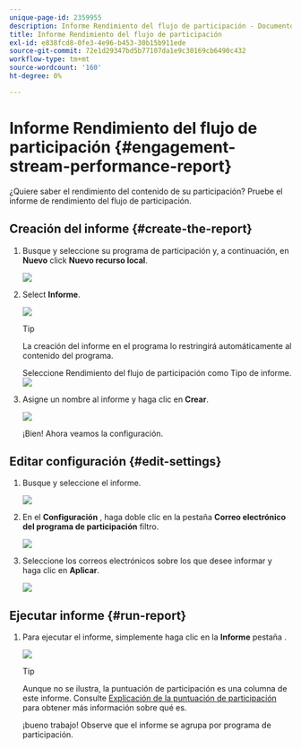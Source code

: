 ```yaml
---
unique-page-id: 2359955
description: Informe Rendimiento del flujo de participación - Documentos de Marketo - Documentación del producto
title: Informe Rendimiento del flujo de participación
exl-id: e838fcd8-0fe3-4e96-b453-30b15b911ede
source-git-commit: 72e1d29347bd5b77107da1e9c30169cb6490c432
workflow-type: tm+mt
source-wordcount: '160'
ht-degree: 0%

---
```


# Informe Rendimiento del flujo de participación {#engagement-stream-performance-report}

¿Quiere saber el rendimiento del contenido de su participación? Pruebe el informe de rendimiento del flujo de participación.

## Creación del informe {#create-the-report}

1. Busque y seleccione su programa de participación y, a continuación, en **Nuevo** click **Nuevo recurso local**.

   ![](assets/localassetnutring.jpg)

1. Select **Informe**.

   ![](assets/image2014-9-15-18-3a23-3a59.png)

   >[!TIP]
   >
   >La creación del informe en el programa lo restringirá automáticamente al contenido del programa.

   Seleccione Rendimiento del flujo de participación como Tipo de informe.
   ![](assets/engagementreportchoose.png)

1. Asigne un nombre al informe y haga clic en **Crear**.

   ![](assets/image2014-9-15-18-3a24-3a23.png)

   ¡Bien! Ahora veamos la configuración.

## Editar configuración {#edit-settings}

1. Busque y seleccione el informe.

   ![](assets/engagementperformancereport.jpg)

1. En el **Configuración** , haga doble clic en la pestaña **Correo electrónico del programa de participación** filtro.

   ![](assets/image2014-9-15-18-3a25-3a4.png)

1. Seleccione los correos electrónicos sobre los que desee informar y haga clic en **Aplicar**.

   ![](assets/engagementfilter.jpg)

## Ejecutar informe {#run-report}

1. Para ejecutar el informe, simplemente haga clic en la **Informe** pestaña .

   ![](assets/image2014-9-15-18-3a25-3a15.png)

   >[!TIP]
   >
   >Aunque no se ilustra, la puntuación de participación es una columna de este informe. Consulte [Explicación de la puntuación de participación](/help/marketo/product-docs/email-marketing/drip-nurturing/reports-and-notifications/understanding-the-engagement-score.md) para obtener más información sobre qué es.

   ¡bueno trabajo! Observe que el informe se agrupa por programa de participación.
